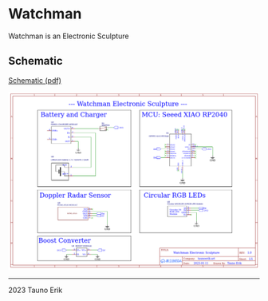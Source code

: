 # Watchman

Watchman is an Electronic Sculpture

## Schematic

[Schematic (pdf)](Doc/Schematic_2023-Watchman_2023-01-11.pdf)

![Schematic](Img/Schematic_2023-Watchman_2023-01-11.png)

___
2023 Tauno Erik
